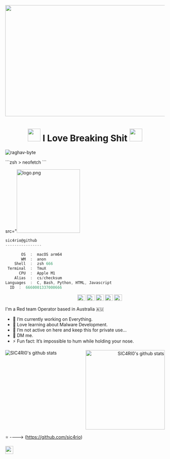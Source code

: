 
<p align="Center" ><img src="https://media.tenor.com/FcA59Dz2qf0AAAAC/watch-dogs2-dedsec.gif" height="350px" width ="750px"></p>

<h1 align="Center"><img src="https://c.tenor.com/TTAYwCe6NvUAAAAi/insanity-security-hackers-spinning.gif" Hi There width="40px"> I Love Breaking Shit <img src="https://c.tenor.com/TTAYwCe6NvUAAAAi/insanity-security-hackers-spinning.gif" width="40px" /> </h1>
<p align="left"> <img src="https://komarev.com/ghpvc/?username=raghav-byte" alt="raghav-byte" /> </p>
```zsh
> neofetch
```

 src="<img src="https://www.kindpng.com/picc/m/111-1117726_marijuana-leaf-png-png-download-transparent-weed-leaf.png" alt="logo.png" width="200" /> 

```csharp
sic4rio@github
----------------

       OS  :  macOS arm64
       WM  :  anon
    Shell  :  zsh 666
 Terminal  :  TmuX
      CPU  :  Apple M1
    Alias  :  cs/checksum
Languages  :  C, Bash, Python, HTML, Javascript
  ID  :  6660001337000666
```

<p align="left">
  &nbsp; &nbsp; &nbsp; &nbsp; &nbsp;&nbsp; &nbsp; &nbsp; &nbsp; &nbsp;&nbsp; &nbsp; &nbsp; &nbsp; &nbsp; &nbsp; &nbsp; &nbsp; &nbsp; &nbsp; &nbsp;&nbsp; &nbsp; &nbsp; &nbsp; &nbsp;&nbsp; &nbsp; &nbsp; &nbsp; &nbsp;
  <img alt="#474342" src="https://via.placeholder.com/15/ADBAC7/000000?text=+" width="25" height="20" />
  <img alt="#fbedf6" src="https://via.placeholder.com/15/6CB6FF/000000?text=+" width="25" height="20" />
  <img alt="#c9594d" src="https://via.placeholder.com/15/F47067/000000?text=+" width="25" height="20" />
  <img alt="#f8b9b2" src="https://via.placeholder.com/15/DCBDFB/000000?text=+" width="25" height="20" />
  <img alt="#f8b9b2" src="https://via.placeholder.com/15/57ab5a/000000?text=+" width="25" height="20" />
</p>

I'm a Red team Operator based in Australia 🇦🇺

- 🔭 I’m currently working on Everything.
- 🌱 Love learning about Malware Development.
- 🤔 I’m not active on here and keep this for private use...
- 💬 DM me. 
- ⚡ Fun fact: It’s impossible to hum while holding your nose.



<p align="right" >
<img alt="SIC4RI0's github stats" src="https://github-readme-stats.vercel.app/api?username=sic4rio&show_icons=true&theme=merko"    
<p align="left"><img alt="SIC4RI0's github stats" src="https://media3.giphy.com/media/88vMJxUXNizmviXHiG/giphy.gif?cid=ecf05e47w2xmn6nou8d4z97kdax11vdjp74p6tzwgf899ijv&rid=giphy.gif&ct=s"   height="250px" width="250px">
</p>

⭐️ ----> (https://github.com/sic4rio)
                       
 <a href="https://instagram.com/sic4ri0" target="_blank"><img align="center" src="https://cdn.jsdelivr.net/npm/simple-icons@3.0.1/icons/instagram.svg" alt="" height="25" width="25" /></a>&nbsp;&nbsp;



  
  
  
  
  
  
  
